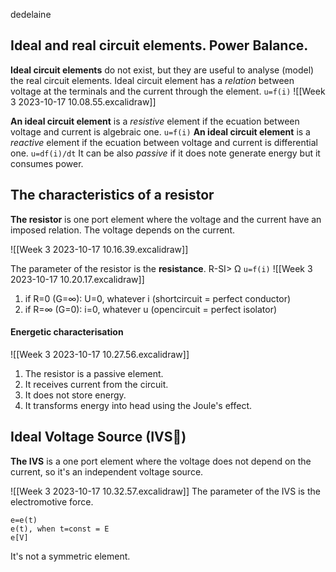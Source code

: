 dedelaine

## Ideal and real circuit elements. Power Balance.
**Ideal circuit elements** do not exist, but they are useful to analyse (model) the real circuit elements. 
Ideal circuit element has a *relation* between voltage at the terminals and the current through the element.
```u=f(i)```
 ![[Week 3 2023-10-17 10.08.55.excalidraw]]

**An ideal circuit element** is a *resistive* element if the ecuation between voltage and current is algebraic one.
 ```u=f(i)```
**An ideal circuit element** is a *reactive* element if the ecuation between voltage and current is differential one.
```u=df(i)/dt```
It can be also *passive* if it does note generate energy but it consumes power.

## The characteristics of a resistor
**The resistor** is one port element where the voltage and the current have an imposed relation. The voltage depends on the current.

![[Week 3 2023-10-17 10.16.39.excalidraw]]

The parameter of the resistor is the **resistance**. R-SI> Ω
```u=f(i)```
![[Week 3 2023-10-17 10.20.17.excalidraw]]

1. if R=0 (G=∞): U=0, whatever i (shortcircuit = perfect conductor)
2. if R=∞ (G=0): i=0, whatever u (opencircuit = perfect isolator)

#### Energetic characterisation
![[Week 3 2023-10-17 10.27.56.excalidraw]]
1. The resistor is a passive element.
2. It receives current from the circuit. 
3. It does not store energy. 
4. It transforms energy into head using the Joule's effect.


## Ideal Voltage Source (IVS🙏)
**The IVS** is a one port element where the voltage does not depend on the current, so it's an independent voltage source.

![[Week 3 2023-10-17 10.32.57.excalidraw]]
The parameter of the IVS is the electromotive force.
```text
e=e(t)
e(t), when t=const = E
e[V]
```

It's not a symmetric element.

